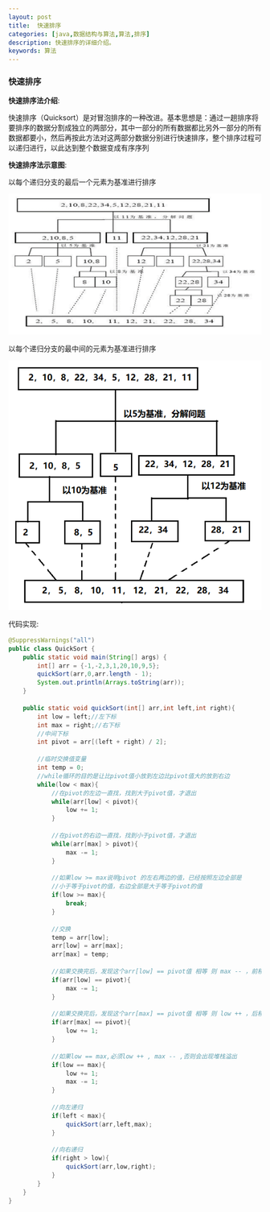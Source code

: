 ```yaml
---
layout: post
title:  快速排序
categories: [java,数据结构与算法,算法,排序]
description: 快速排序的详细介绍。
keywords: 算法
---
```


### 快速排序

**快速排序法介绍**:

快速排序（Quicksort）是对冒泡排序的一种改进。基本思想是：通过一趟排序将要排序的数据分割成独立的两部分，其中一部分的所有数据都比另外一部分的所有数据都要小，然后再按此方法对这两部分数据分别进行快速排序，整个排序过程可以递归进行，以此达到整个数据变成有序序列

**快速排序法示意图**:

以每个递归分支的最后一个元素为基准进行排序

![](https://raw.githubusercontent.com/PigPigLetsGo/imeages/master/202309161902712.png)

以每个递归分支的最中间的元素为基准进行排序

![](https://raw.githubusercontent.com/PigPigLetsGo/imeages/master/202309161902376.png)

代码实现:

```java
@SuppressWarnings("all")
public class QuickSort {
    public static void main(String[] args) {
        int[] arr = {-1,-2,3,1,20,10,9,5};
        quickSort(arr,0,arr.length - 1);
        System.out.println(Arrays.toString(arr));
    }

    public static void quickSort(int[] arr,int left,int right){
        int low = left;//左下标
        int max = right;//右下标
        //中间下标
        int pivot = arr[(left + right) / 2];

        //临时交换值变量
        int temp = 0;
        //while循环的目的是让比pivot值小放到左边比pivot值大的放到右边
        while(low < max){
            //在pivot的左边一直找，找到大于pivot值，才退出
            while(arr[low] < pivot){
                low += 1;
            }

            //在pivot的右边一直找，找到小于pivot值，才退出
            while(arr[max] > pivot){
                max -= 1;
            }

            //如果low >= max说明pivot 的左右两边的值，已经按照左边全部是
            //小于等于pivot的值，右边全部是大于等于pivot的值
            if(low >= max){
                break;
            }

            //交换
            temp = arr[low];
            arr[low] = arr[max];
            arr[max] = temp;

            //如果交换完后，发现这个arr[low] == pivot值 相等 则 max -- ，前移
            if(arr[low] == pivot){
                max -= 1;
            }

            //如果交换完后，发现这个arr[max] == pivot值 相等 则 low ++ ，后移
            if(arr[max] == pivot){
                low += 1;
            }

            //如果low == max,必须low ++ , max -- ,否则会出现堆栈溢出
            if(low == max){
                low += 1;
                max -= 1;
            }

            //向左递归
            if(left < max){
                quickSort(arr,left,max);
            }

            //向右递归
            if(right > low){
                quickSort(arr,low,right);
            }
        }
    }
}
```